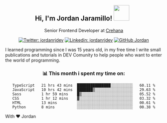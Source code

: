 <div align="center">
<h2 style="margin-right:10px;">Hi, I'm Jordan Jaramillo! <img src="https://media.giphy.com/media/Wj7lNjMNDxSmc/source.gif" width="50" > </h2>

<p>Senior Frontend Developer at <a href="https://www.crehana.com/">Crehana</a></p>

[![Twitter: jordanrjdev](https://img.shields.io/twitter/follow/jordanrjdev?style=social)](https://twitter.com/jordanrjdev)
[![Linkedin: jordanrjdev](https://img.shields.io/badge/-jordanrjdev-blue?style=flat-square&logo=Linkedin&logoColor=white&link=https://www.linkedin.com/in/jordanrjdev/)](https://www.linkedin.com/in/jordanrjdev/)
[![GitHub Jordan](https://img.shields.io/github/followers/jnadroj?label=follow&style=social)](https://github.com/jnadroj)

</div>
I learned programming since I was 15 years old, in my free time I write small publications and tutorials in DEV Comunity to help people who want to enter the world of programming.

<div align="center">

### 📊 **This month i spent my time on:**

<!--START_SECTION:waka-->

```text
TypeScript   21 hrs 43 mins  ███████████████░░░░░░░░░░   60.11 %
JavaScript   10 hrs 42 mins  ███████▒░░░░░░░░░░░░░░░░░   29.63 %
Sass         1 hr 59 mins    █▒░░░░░░░░░░░░░░░░░░░░░░░   05.52 %
CSS          1 hr 12 mins    ▓░░░░░░░░░░░░░░░░░░░░░░░░   03.32 %
HTML         13 mins         ░░░░░░░░░░░░░░░░░░░░░░░░░   00.61 %
Python       8 mins          ░░░░░░░░░░░░░░░░░░░░░░░░░   00.38 %
```

<!--END_SECTION:waka-->

</div>

With ❤️ Jordan
